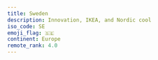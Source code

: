 ```yaml
---
title: Sweden
description: Innovation, IKEA, and Nordic cool
iso_code: SE
emoji_flag: 🇸🇪
continent: Europe
remote_rank: 4.0
---
```

